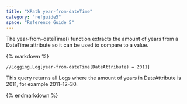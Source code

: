 ```yaml
---
title: "XPath year-from-dateTime"
category: "refguide5"
space: "Reference Guide 5"
---
```



The year-from-dateTime() function extracts the amount of years from a DateTime attribute so it can be used to compare to a value.

<div class="alert alert-info">{% markdown %}

```
//Logging.Log[year-from-dateTime(DateAttribute) = 2011]

```

This query returns all Logs where the amount of years in DateAttribute is 2011, for example 2011-12-30.

{% endmarkdown %}</div>